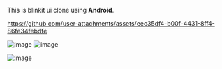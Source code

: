 This is blinkit ui clone using <b>Android</b>.

https://github.com/user-attachments/assets/eec35df4-b00f-4431-8ff4-86fe34febdfe

![image](https://github.com/user-attachments/assets/45e357e9-d614-403c-897b-718642cec6a4)  ![image](https://github.com/user-attachments/assets/dfbc80e3-7c5c-4c70-b929-f5c36ef714fa)

![image](https://github.com/user-attachments/assets/d1752eba-afd0-4a08-87be-b8da63a277e8)








